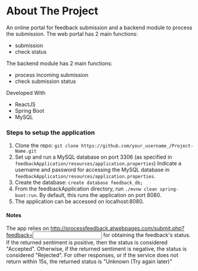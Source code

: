 About The Project
=================

An online portal for feedback submission and a backend module to process the submission.
The web portal has 2 main functions:
- submission
- check status

The backend module has 2 main functions:
- process incoming submission
- check submission status

Developed With
- ReactJS
- Spring Boot
- MySQL

### Steps to setup the application

1. Clone the repo:
   `git clone https://github.com/your_username_/Project-Name.git`
2. Set up and run a MySQL database on port 3306 (as specified in `feedbackApplication/resources/application.properties`)
   Indicate a username and password for accessing the MySQL database in `feedbackApplication/resources/application.properties`.
3. Create the database: ``create database feedback_db;``
4. From the feedbackApplication directory, run `./mvnw clean spring-boot:run`. 
   By default, this runs the application on port 8080.
5. The application can be accessed on localhost:8080.

#### Notes
The app relies on http://processfeedback.atwebpages.com/submit.php?feedback=<input> for obtaining the feedback's status.
If the returned sentiment is positive, then the status is considered "Accepted". 
Otherwise, if the returned sentiment is negative, the status is considered "Rejected".
For other responses, or if the service does not return within 15s, the returned status is "Unknown (Try again later)"


